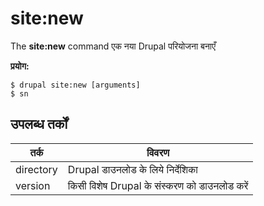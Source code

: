 # site:new
The **site:new** command एक नया Drupal परियोजना बनाएँ

**प्रयोग:**
```
$ drupal site:new [arguments] 
$ sn  
```

## उपलब्ध तर्कों  
तर्क | विवरण
---------|-------------
directory | Drupal डाउनलोड के लिये निर्देशिका
version | किसी विशेष Drupal के संस्करण को डाउनलोड करें
